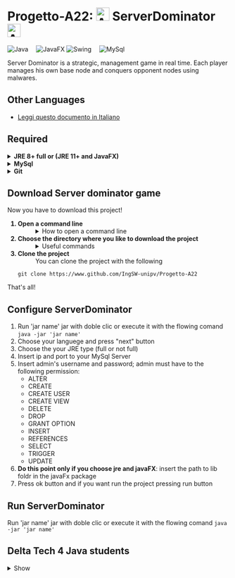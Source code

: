 # Progetto-A22: <img src="https://emojipedia-us.s3.dualstack.us-west-1.amazonaws.com/thumbs/160/microsoft/309/hacker-cat_1f431-200d-1f4bb.png" width="30px" height="30px" alt="Anonymous"> ServerDominator <img src="https://emojipedia-us.s3.dualstack.us-west-1.amazonaws.com/thumbs/160/microsoft/309/hacker-cat_1f431-200d-1f4bb.png" width="30px" height="30px" alt="Anonymous">

![Java](https://img.shields.io/badge/Backend-java-FF334F)&emsp;
![JavaFX](https://img.shields.io/badge/Frontend-JavaFX-33FF93)
![Swing](https://img.shields.io/badge/Frontend-Swing-33FF93)&emsp;
![MySql](https://img.shields.io/badge/Database-MySql-blue)

Server Dominator is a strategic, management game in real time. 
Each player manages his own base node and conquers opponent nodes using malwares.

## Other Languages
- [Leggi questo documento in Italiano](./resources/gitHubREADME/It.md)

## Required
<details>
	<summary>
		<b>JRE 8+ full or (JRE 11+ and JavaFX) </b>
	</summary>	
	<p>
		</br>Verify the JRE version with the following command: 
			<code>
				java -version
			</code>
		</br>If the command is not recognized or (the version is < 11 and is not full JRE 8+) do one of the following
	</p>
	<p>
		<ol>
 			<b><li>JRE 11+ and JavaFX</li></b>
			<dd>Download JRE and JavaFX separately. <b>IMPORTANT:</b> make sure that JRE version is equal or greater than JavaFX Version</dd>
			<ol>
				<b><li>JRE 11+</li></b>
					<dd>You can download it at this <a href="https://docs.oracle.com/goldengate/1212/gg-winux/GDRAD/java.htm" target="_blank" >link</a>.</dd>
				<b><li>JavaFX SDK</li></b>
					<dd>You can download it at this <a href="https://gluonhq.com/products/javafx/" target="_blank" >link</a>.</dd>
			</ol>
 			<b><li>JRE 8+ full</li></b>
				<dd>You can download it at this <a href="https://bell-sw.com/pages/downloads/" target="_blank">link</a>, but make sure to choose the full option package.</dd>
		</ol> 
	</p>
</details>

<details>
	<summary><b>MySql</b></summary>
	<p>
		</br>This is the <a href="https://dev.mysql.com/doc/mysql-installation-excerpt/8.0/en/" target="_blank">link</a> for MySql tutorial, download it! 
	</p>
</details>

<details>
<summary><b>Git</b></summary>
	<p>
		</br>Verify git version with the following command:
  	 	<code>git version</code>
		</br>If the command is not recognized you have to download git, instructions at this <a href="https://git-scm.com/book/en/v2/Getting-Started-Installing-Git" target="_blank">link</a>.
	</p>
</details>

## Download Server dominator game 
Now you have to download this project! 
<ol>
	<b><li>Open a command line</li></b>
	<dd>
		<details>
			<summary>
				How to open a command line
			</summary>
		<ul>
		<p>
		<details>
			<summary>
				in Windows
			</summary>
			Press <code>Win+R</code> keys, type <code>CMD</code> and press enter 
		</details>
		</p>
		<p>
		<details>
			<summary>
				in MacOs
			</summary>	
			This is the tutorial <a href="https://www.wikihow.com/Get-to-the-Command-Line-on-a-Mac" target="_blank">link</a>
		</details>
		</p>
			<p>
		<details>
			<summary>
				in Linux
			</summary>
			Press <code>Ctrl+Alt+T</code> keys
		</details>
		</p>
		</details>
		</ul>	
	</dd>
	<b><li value=2>Choose the directory where you like to download the project</li></b>
	<dd>
		<details>
			<summary>Useful commands</summary>
		<ul>
		<p>
		<details>
			<summary>
				in Windows
			</summary>
			<table>
			  <tr>
			    <th>Command</th>
			    <th>Description</th>
			  </tr>
			  <tr>
			    <td><code>cd your\destination\directory\path</code></td>
			    <td>chenge directory to .\your\destination\directory\path</td>
			  </tr>
			  <tr>
			    <td><code>dir</code></td>
			    <td>display current directory path and display what current directory contents</td>
			  </tr>
			</table>
		</details>
		</p>
		<p>
		<details>
			<summary>
				in MacOs/Linux
			</summary>
			<table>
			  <tr>
			    <th>Command</th>
			    <th>Description</th>
			  </tr>
			  <tr>
			    <td><code>cd your/destination/directory/path</code></td>
			    <td>chenge directory to ./your/destination/directory/path</td>
			  </tr>
			  <tr>
			    <td><code>pwd</code></td>
			    <td>display current directory path</td>
			  </tr>
			<tr>
			    <td><code>ls</code></td>
			    <td>display what current directory contents</td>
			  </tr>
			</table>
		</details>
		</p>
			</dd>
		</ul>
		</details>
	<b><li>Clone the project </li></b>
	<dd>You can clone the project with the following</dd>
	
	git clone https://www.github.com/IngSW-unipv/Progetto-A22
</ol>

That's all!
## Configure ServerDominator
1. Run 'jar name' jar with doble clic or execute it with the flowing comand 
	<code>java -jar 'jar name'</code>
2. Choose your languege and press "next" button
3. Choose the your JRE type (full or not full) 
4. Insert ip and port to your MySql Server 
5. Insert admin's username and password; admin must have to the following permission: 	 
 	 * ALTER
	 * CREATE
	 * CREATE USER
	 * CREATE VIEW
	 * DELETE
	 * DROP
	 * GRANT OPTION
	 * INSERT
	 * REFERENCES
	 * SELECT
	 * TRIGGER
	 * UPDATE
6. <b>Do this point only if you choose jre and javaFX</b>: insert the path to lib foldr in the javaFx package  
7. Press ok button and if you want run the project pressing run button
## Run ServerDominator
Run 'jar name' jar with doble clic or execute it with the flowing comand 
	<code>java -jar 'jar name'</code>
## Delta Tech 4 Java students 
<details>
<summary>
	Show
</summary>
			<table>
			  <tr>
			    <th>Full name</th>
			    <th>Nickname</th>
			  </tr>
			  <tr>
			    <td>Matto Para</td>
			    <td>para4d</td>
			  </tr>
			<tr>
			    <td>Luca Casto </td>
			    <td>luca-999</td>
			 </tr>				
			<tr>
			    <td>Matteo Caprio</td>
			    <td>MatteoCap99</td>
			 </tr>				
			<tr>
			    <td>Gianleoed Castillo</td>
			    <td>MobGian</td>
			 </tr>
			 <tr>
			    <td>Tawadros Girgis Habib</td>
			    <td>TawaHabib </td>
			 </tr>
			</table>
</details>
